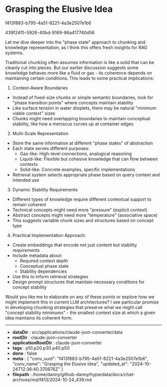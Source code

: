 # Grasping the Elusive Idea

f413f883-b795-4a51-8221-4a3e2507e1b6

439f24f5-5928-40bd-9169-86a417740d56

 Let me dive deeper into the "phase state" approach to chunking and knowledge representation, as I think this offers fresh insights for RAG systems.

Traditional chunking often assumes information is like a solid that can be cleanly cut into pieces. But our earlier discussion suggests some knowledge behaves more like a fluid or gas - its coherence depends on maintaining certain conditions. This leads to some practical implications:

1. Context-Aware Boundaries
- Instead of fixed-size chunks or simple semantic boundaries, look for "phase transition points" where concepts maintain stability
- Like surface tension in water droplets, there may be natural "minimum viable context" sizes
- Chunks might need overlapping boundaries to maintain conceptual stability, like how a meniscus curves up at container edges

2. Multi-Scale Representation
- Store the same information at different "phase states" of abstraction
- Each state serves different purposes:
  * Gas-like: High-level connections, analogical reasoning
  * Liquid-like: Flexible but cohesive knowledge that can flow between contexts
  * Solid-like: Concrete examples, specific implementations
- Retrieval system selects appropriate phase based on query context and intended use

3. Dynamic Stability Requirements
- Different types of knowledge require different contextual support to remain coherent
- Technical concepts might need more "pressure" (explicit context)
- Abstract concepts might need more "temperature" (associative space)
- This suggests variable chunk sizes and structures based on concept type

4. Practical Implementation Approach:
- Create embeddings that encode not just content but stability requirements
- Include metadata about:
  * Required context depth
  * Conceptual phase state
  * Stability dependencies
- Use this to inform retrieval strategies
- Design prompt structures that maintain necessary conditions for concept stability

Would you like me to elaborate on any of these points or explore how we might implement this in current LLM architectures? I see particular promise in developing chunking strategies that preserve what we might call "concept stability minimums" - the smallest context size at which a given idea maintains its coherent form.

---

* **dataDir** : src/applications/claude-json-converter/data
* **rootDir** : claude-json-converter
* **applicationRootDir** : claude-json-converter
* **tags** : p10.p20.p30.p40.p50
* **done** : false
* **meta** : {
  "conv_uuid": "f413f883-b795-4a51-8221-4a3e2507e1b6",
  "conv_name": "Grasping the Elusive Idea",
  "updated_at": "2024-10-24T12:36:40.370676Z"
}
* **filepath** : /home/danny/github-danny/hyperdata/docs/chat-archives/md/f413/2024-10-24_439.md